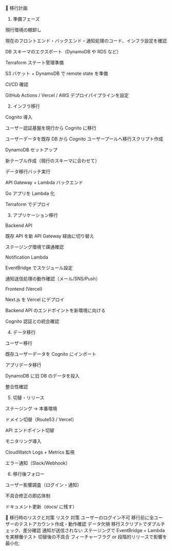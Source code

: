 🚀 移行計画

1. 準備フェーズ

現行環境の棚卸し

現在のフロントエンド・バックエンド・通知処理のコード、インフラ設定を確認

DB スキーマのエクスポート（DynamoDB や RDS など）

Terraform ステート管理準備

S3 バケット + DynamoDB で remote state を準備

CI/CD 確認

GitHub Actions / Vercel / AWS デプロイパイプラインを設定

2. インフラ移行

Cognito 導入

ユーザー認証基盤を現行から Cognito に移行

ユーザーデータを既存 DB から Cognito ユーザープールへ移行スクリプト作成

DynamoDB セットアップ

新テーブル作成（現行のスキーマに合わせて）

データ移行バッチ実行

API Gateway + Lambda バックエンド

Go アプリを Lambda 化

Terraform でデプロイ

3. アプリケーション移行

Backend API

既存 API を新 API Gateway 経由に切り替え

ステージング環境で疎通確認

Notification Lambda

EventBridge でスケジュール設定

通知送信処理の動作確認（メール/SNS/Push）

Frontend (Vercel)

Next.js を Vercel にデプロイ

Backend API のエンドポイントを新環境に向ける

Cognito 認証との統合確認

4. データ移行

ユーザー移行

既存ユーザーデータを Cognito にインポート

アプリデータ移行

DynamoDB に旧 DB のデータを投入

整合性確認

5. 切替・リリース

ステージング → 本番環境

ドメイン切替（Route53 / Vercel）

API エンドポイント切替

モニタリング導入

CloudWatch Logs + Metrics 監視

エラー通知（Slack/Webhook）

6. 移行後フォロー

ユーザー影響調査（ログイン・通知）

不具合修正の即応体制

ドキュメント更新（docs/ に残す）

📌 移行時のリスクと対策
リスク 対策
ユーザーのログイン不可 移行前に全ユーザーのテストアカウント作成・動作確認
データ欠損 移行スクリプトでダブルチェック、差分確認
通知が送信されない ステージングで EventBridge + Lambda を実稼働テスト
切替後の不具合 フィーチャーフラグ or 段階的リリースで影響を最小化
